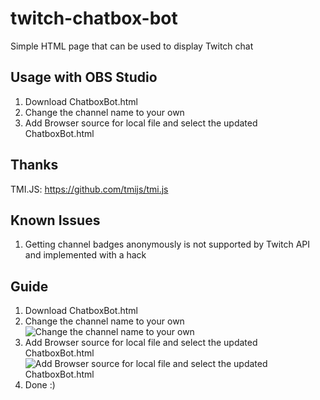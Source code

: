 # twitch-chatbox-bot

Simple HTML page that can be used to display Twitch chat

## Usage with OBS Studio

1. Download ChatboxBot.html
1. Change the channel name to your own
1. Add Browser source for local file and select the updated ChatboxBot.html

## Thanks

TMI.JS: https://github.com/tmijs/tmi.js

## Known Issues
1. Getting channel badges anonymously is not supported by Twitch API and implemented with a hack

## Guide
1. Download ChatboxBot.html
1. Change the channel name to your own
 ![Change the channel name to your own](https://raw.githubusercontent.com/steve1337/twitch-chatbox-bot/main/docs/change-channel-name.png)
1. Add Browser source for local file and select the updated ChatboxBot.html
 ![Add Browser source for local file and select the updated ChatboxBot.html](https://raw.githubusercontent.com/steve1337/twitch-chatbox-bot/main/docs/add-browser-source.png)
1. Done :)
